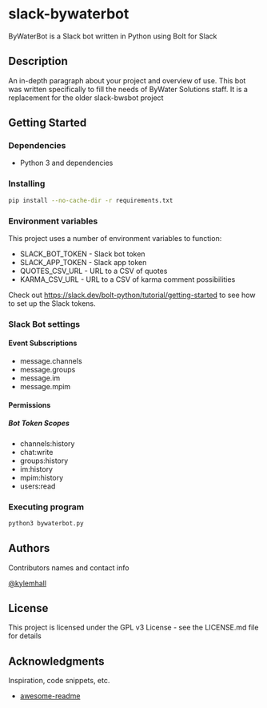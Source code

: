 # slack-bywaterbot  

ByWaterBot is a Slack bot written in Python using Bolt for Slack

## Description

An in-depth paragraph about your project and overview of use.
This bot was written specifically to fill the needs of ByWater Solutions staff.
It is a replacement for the older slack-bwsbot project

## Getting Started

### Dependencies

* Python 3 and dependencies

### Installing

```bash
pip install --no-cache-dir -r requirements.txt
```

### Environment variables

This project uses a number of environment variables to function:

* SLACK_BOT_TOKEN - Slack bot token
* SLACK_APP_TOKEN - Slack app token
* QUOTES_CSV_URL - URL to a CSV of quotes
* KARMA_CSV_URL - URL to a CSV of karma comment possibilities

Check out https://slack.dev/bolt-python/tutorial/getting-started to see
how to set up the Slack tokens.

### Slack Bot settings

#### Event Subscriptions

* message.channels
* message.groups
* message.im
* message.mpim

#### Permissions

##### Bot Token Scopes

* channels:history
* chat:write
* groups:history
* im:history
* mpim:history
* users:read

### Executing program

```bash
python3 bywaterbot.py
```

## Authors

Contributors names and contact info

[@kylemhall](https://github.com/kylemhall)

## License

This project is licensed under the GPL v3 License - see the LICENSE.md file for details

## Acknowledgments

Inspiration, code snippets, etc.
* [awesome-readme](https://github.com/matiassingers/awesome-readme)
